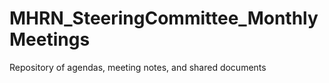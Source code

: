 # MHRN_SteeringCommittee_MonthlyMeetings
Repository of agendas, meeting notes, and shared documents
